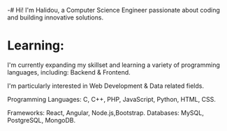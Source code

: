 -# Hi!
I'm Halidou, a Computer Science Engineer passionate about coding and building innovative solutions.

#  Learning: 
I'm currently expanding my skillset and learning a variety of programming languages, including:
Backend & Frontend.

I'm particularly interested in Web Development & Data related fields.

Programming Languages: C, C++, PHP, JavaScript, Python, HTML, CSS.

Frameworks: React, Angular, Node.js,Bootstrap.
Databases: MySQL, PostgreSQL, MongoDB.
 
